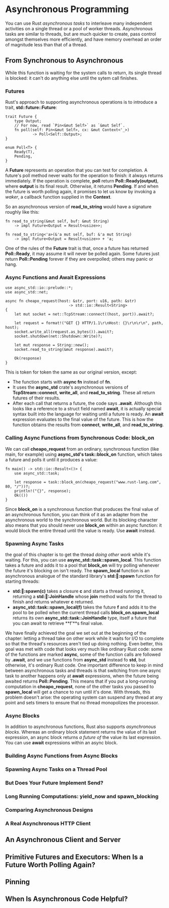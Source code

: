 # Asynchronous Programming

You can use Rust *asynchronous tasks* to interleave many independent activities on a single thread or a pool of worker threads. Asynchronous tasks are similar to threads, but are much quicker to create, pass control amongst themselves more efficiently, and have memory overhead an order of magnitude less than that of a thread.


## From Synchronous to Asynchronous

While this function is waiting for the system calls to return, its single thread is blocked: it can't do anything else until the sytem call finishes.

### Futures

Rust's approach to supporting asynchronous operations is to introduce a trait, **std::future::Future**:

    trait Future { 
        type Output;
        // For now, read `Pin<&mut Self>` as `&mut Self`.
        fn poll(self: Pin<&mut Self>, cx: &mut Context<'_>) 
                -> Poll<Self::Output>;
    }

    enum Poll<T> {
        Ready(T),
        Pending,
    }

A **Future** represents an operation that you can test for completion. A future's poll method never waits for the operation to finish: it always returns immediately. If the operation is complete, **poll** return **Poll::Ready(output)**, where **output** is its final result. Otherwise, it returns **Pending**. If and when the future is worth polling again, it promises to let us know by invoking a *waker*, a callback function supplied in the **Context**.

So an asynchronous version of **read_to_string** would have a signature roughly like this: 

    fn read_to_string(&mut self, buf: &mut String)
        -> impl Future<Output = Result<usize>>;

    fn read_to_string<'a>(&'a mut self, buf: &'a mut String)
        -> impl Future<Output = Result<usize>> + 'a;

One of the rules of the **Future** trait is that, once a future has returned **Poll::Ready**, it may assume it will never be polled again. Some futures just return **Poll::Pending** forever if they are overpolled; others may panic or hang.


### Async Functions and Await Expressions


    use async_std::io::prelude::*;
    use async_std::net;
    
    async fn cheapo_request(host: &str, port: u16, path: &str)
                                -> std::io::Result<String>
    {
        let mut socket = net::TcpStream::connect((host, port)).await?;
    
        let request = format!("GET {} HTTP/1.1\r\nHost: {}\r\n\r\n", path, host);
        socket.write_all(request.as_bytes()).await?;
        socket.shutdown(net::Shutdown::Write)?;
    
        let mut response = String::new();
        socket.read_to_string(&mut response).await?;
    
        Ok(response)
    }

This is token for token the same as our original version, except:

* The function starts with **async fn** instead of **fn**.
* It uses the **async_std** crate's asynchronous versions of **TcpStream::connect**, **write_all**, and **read_to_string**. These all return futures of their results. 
* After each call that returns a future, the code says **.await**. Although this looks like a reference to a struct field named **await**, it is actually special syntax built into the language for waiting until a future is ready. An **await** expression evaluates to the final value of the future. This is how the function obtains the results from **connect**, **write_all**, and **read_to_string**.


### Calling Async Functions from Synchronous Code: block_on

We can call **cheapo_request** from an ordinary, synchronous function (like main, for example) using **async_std's task::block_on** function, which takes a future and polls it until it produces a value:


    fn main() -> std::io::Result<()> {
        use async_std::task;
    
        let response = task::block_on(cheapo_request("www.rust-lang.com", 80, "/"))?;
        println!("{}", response);
        Ok(())
    }

Since **block_on** is a synchronous function that produces the final value of an asynchronous function, you can think of it as an adapter from the asynchronous world to the synchronous world. But its blocking character also means that you should never use **block_on** within an async function: it would block the entire thread until the value is ready. Use **await** instead.


### Spawning Async Tasks

the goal of this chapter is to get the thread *doing other work* while it's waiting.
For this, you can use **async_std::task::spawn_local**. This function takes a future and adds it to a pool that **block_on** will try polling whenever the future it's blocking on isn't ready.
The **spawn_local** function is an asynchronous analogue of the standard library's **std::thread::spawn** function for starting threads:

* **std::thread::spawn(c)** takes a closure **c** and starts a thread running it, returning a **std::thread::JoinHandle** whose **join** method waits for the thread to finish and returns whatever **c** returned.
* **async_std::task::spawn_local(f)** takes the future **f** and adds it to the pool to be polled when the current thread calls **block_on.spawn_local** returns its own **async_std::task::JoinHandle** type, itself a future that you can await to retrieve **f'**s final value.

We have finally achieved the goal we set out at the beginning of the chapter: letting a thread take on other work while it waits for I/O to complete so that the thread's resources aren't tied up doing nothing. Even better, this goal was met with code that looks very much like ordinary Rust code: some of the functions are marked **async**, some of the function calls are followed by **.await**, and we use functions from **async_std** instead fo **std**, but otherwise,
it's ordinary Rust code.
One important difference to keep in mind between asynchronous tasks and threads is that switching from one async task to another happens only at **await** expressions, when the future being awaited returns **Poll::Pending**. This means that if you put a long-running computation in **cheapo_request**, none of the other tasks you passed to **spawn_local** will get a chance to run until it's done. With threads, this problem doesn't arise: the operating system can suspend
any thread at any point and sets timers to ensure that no thread monopolizes the processor.

### Async Blocks

In addition to asynchronous functions, Rust also supports *asynchronous blocks*. Whereas an ordinary block statement returns the value of its last expression, an async block returns *a future of* the value its last expression. You can use **await** expressions within an async block.


### Building Async Functions from Async Blocks

### Spawning Async Tasks on a Thread Pool

### But Does Your Future Implement Send?

### Long Running Computations: yield_now and spawn_blocking


### Comparing Asynchronous Designs

### A Real Asynchronous HTTP Client

## An Asynchronous Client and Server

## Primitive Futures and Executors: When Is a Future Worth Polling Again?

## Pinning

## When Is Asynchronous Code Helpful?


